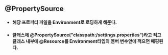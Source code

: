 ## @PropertySource
* #### 해당 프로퍼티 파일을 Environment로 로딩하게 해준다.

* #### 클래스에 @PropertySource("classpath:/settings.properties")라고 적고 클래스 내부에 @Resource를    Environment타입의 멤버 변수앞에 적으면 매핑된다.

